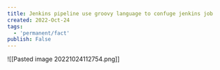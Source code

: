 ```yaml
---
title: Jenkins pipeline use groovy language to confuge jenkins job
created: 2022-Oct-24
tags:
  - 'permanent/fact'
publish: False
---
```


![[Pasted image 20221024112754.png]]


